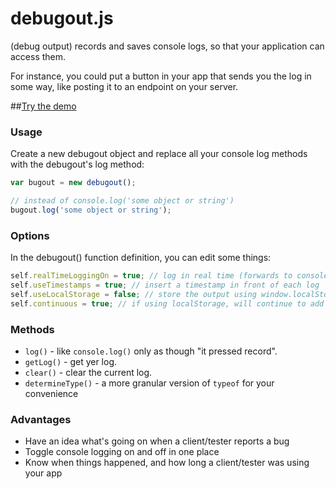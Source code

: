 debugout.js
===========

(debug output) records and saves console logs, so that your application can access them.

For instance, you could put a button in your app that sends you the log in some way, like posting it to an endpoint on your server.

##[Try the demo](http://inorganik.github.io/debugout.js/)

### Usage

Create a new debugout object and replace all your console log methods with the debugout's log method:

```js
var bugout = new debugout();

// instead of console.log('some object or string')
bugout.log('some object or string');
```

### Options

In the debugout() function definition, you can edit some things:

```js
self.realTimeLoggingOn = true; // log in real time (forwards to console.log)
self.useTimestamps = true; // insert a timestamp in front of each log
self.useLocalStorage = false; // store the output using window.localStorage()
self.continuous = true; // if using localStorage, will continue to add to same the log each session, with dividers
```

### Methods

- `log()` - like `console.log()` only as though "it pressed record".
- `getLog()` - get yer log.
- `clear()` - clear the current log.
- `determineType()` - a more granular version of `typeof` for your convenience

### Advantages

- Have an idea what's going on when a client/tester reports a bug
- Toggle console logging on and off in one place
- Know when things happened, and how long a client/tester was using your app
